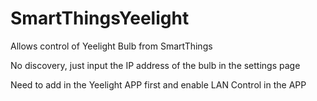 # SmartThingsYeelight

Allows control of Yeelight Bulb from SmartThings

No discovery, just input the IP address of the bulb in the settings page

Need to add in the Yeelight APP first and enable LAN Control in the APP

